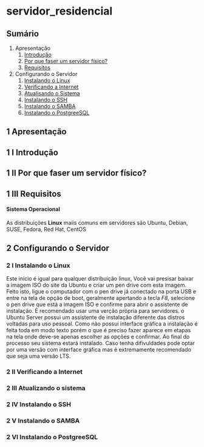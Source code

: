 # servidor_residencial

## Sumário

1. Apresentação
    1.  [Introdução](#Introdução)
    2.  [Por que faser um servidor físico?](#por_que_fazer)
    3.  [Requisitos](#Requisitos) 
2. Configurando o Servidor
    1. [Instalando o Linux](#Instalando_o_Linux)
    2. [Verificando a Internet](#Verificando_a_Internet)
    3. [Atualisando o Sistema](#Atualizando_o_sistema)
    4. [Instalando o SSH](#Instalando_o_SSH)
    5. [Instalando o SAMBA](#Instalando_o_SAMBA)
    6. [Instalando o PostgreeSQL](#Instalando_o_PostgreeSQL)
   

## 1 Apresentação

<a id="#Introdução"></a>

## 1 I Introdução

<a id="#por_que_fazer"></a>

## 1 II Por que faser um servidor físico?

<a id="#Requisitos"></a>

## 1 III Requisitos

#### Sistema Operacional

As distribuições **Linux** maiis comuns em servidores são Ubuntu, Debian, SUSE, Fedora, Red Hat, CentOS

## 2 Configurando o Servidor

<a id="#Instalando_o_Linux"></a>

### 2 I Instalando o Linux

Este início é igual para qualquer distribuição linux, Você vai presisar baixar a imagem ISO do site da Ubuntu e criar um pen drive com esta imagem. Feito isto, ligue o computador com o pen drive já conectado na porta USB e entre na tela de opção de boot, geralmente apertando a tecla *F8*, selecione o pen drive que está a imagem ISO e confirme para abrir o assistente de instalação. É recomendado usar uma verção própria para servidores. o Ubuntu Server possui um assistente de instalação diferente das distros voltadas para uso pessoal. Como não possui interface gráfica a instalação é feita toda em modo texto porém o que é preciso fazer aparece em etapas na tela onde deve-se apenas escolher as opções e confirmar. Ao final do processo seu sistema estará instalado. Caso tenha difivuldades pode optar por uma versão com interface gráfica mas é extremamente recomendado que seja uma versão LTS. 

<a id="#Verificando_a_Internet"></a>

### 2 II Verificando a Internet

<a id="#Atualizando_o_sistema"></a>

### 2 III Atualizando o sistema

<a id="#Instalando_o_SSH"></a>

### 2 IV Instalando o SSH

<a id="#Instalando_o_SAMBA"></a>

### 2 V Instalando o SAMBA

<a id="#Instalando_o_PostgreeSQL"></a>

### 2 VI Instalando o PostgreeSQL
